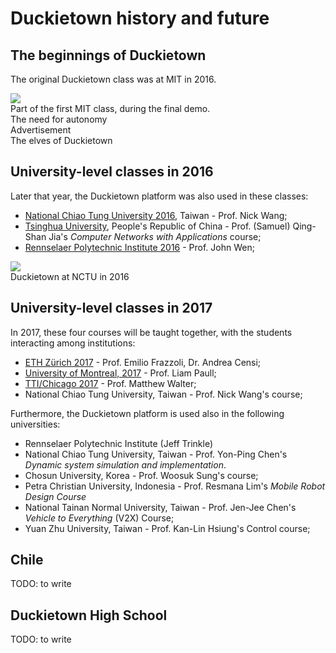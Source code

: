 # Duckietown history and future

## The beginnings of Duckietown

The original Duckietown class was at MIT in 2016.

<div figure-id="fig:MIT-class">
    <img src="duckietown-mit.jpg" class='group-photo'/>
    <figcaption>Part of the first MIT class, during the final demo.</figcaption>
</div>

<div figure-id="fig:v1">
    <figcaption>The need for autonomy</figcaption>
    <dtvideo src="vimeo:152233002"/>
</div>

<div figure-id="fig:v2">
    <figcaption>Advertisement</figcaption>
    <dtvideo src="vimeo:152499589"/>
</div>


<div figure-id="fig:v4">
    <figcaption>The elves of Duckietown</figcaption>
    <dtvideo src="vimeo:149916365"/>
</div>




## University-level classes in 2016

Later that year, the Duckietown platform was also used in these classes:

- [National Chiao Tung University 2016](#2016-NCTU), Taiwan - Prof. Nick Wang;
- [Tsinghua University](#2016-Tsinghua), People's Republic of China - Prof. (Samuel) Qing-Shan Jia's *Computer Networks with Applications* course;
- [Rennselaer Polytechnic Institute 2016](#2016-RPI) - Prof. John Wen;

<div figure-id="fig:NCTU">
   <img src="duckietown-taiwan.jpg" class='group-photo'/>
   <figcaption>Duckietown at NCTU in 2016</figcaption>
</div>

<style>
.group-photo {
    max-width: 80%;
}
</style>

## University-level classes in 2017

In 2017, these four courses will be taught together, with the students interacting among institutions:

- [ETH Zürich 2017](#2017-ETHZ) - Prof. Emilio Frazzoli, Dr. Andrea Censi;
- [University of Montreal, 2017](#2017-UdM) - Prof. Liam Paull;
- [TTI/Chicago 2017](#2017-TTIC) - Prof. Matthew Walter;
- National Chiao Tung University, Taiwan - Prof. Nick Wang's course;

Furthermore, the Duckietown platform is used also in the following universities:

- Rennselaer Polytechnic Institute (Jeff Trinkle)
- National Chiao Tung University, Taiwan - Prof. Yon-Ping Chen's *Dynamic system simulation and implementation*.
- Chosun University, Korea - Prof. Woosuk Sung's course;
- Petra Christian University, Indonesia - Prof. Resmana Lim's *Mobile Robot Design Course*
- National Tainan Normal University, Taiwan - Prof. Jen-Jee Chen's *Vehicle to Everything* (V2X) Course;
- Yuan Zhu University, Taiwan - Prof. Kan-Lin Hsiung's Control course;

## Chile

TODO: to write

## Duckietown High School

TODO: to write
